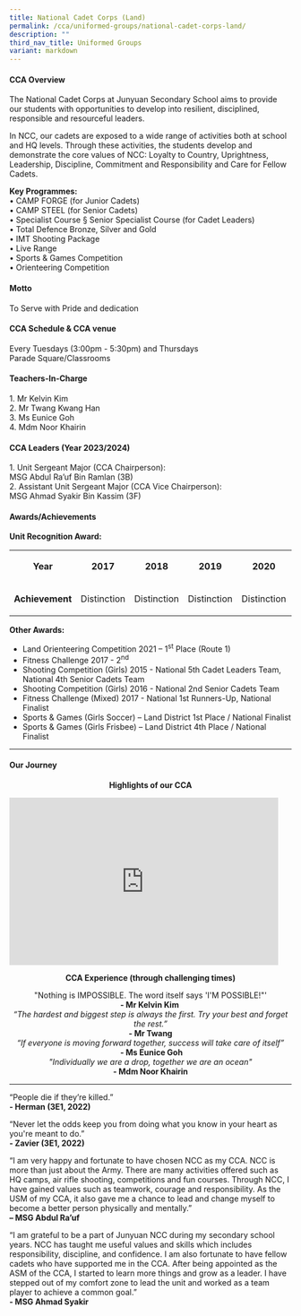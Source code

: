 ```yaml
---
title: National Cadet Corps (Land)
permalink: /cca/uniformed-groups/national-cadet-corps-land/
description: ""
third_nav_title: Uniformed Groups
variant: markdown
---
```

<h4><strong>CCA Overview</strong></h4>
<p>The National Cadet Corps at Junyuan Secondary School aims to provide our students with opportunities to develop into resilient, disciplined, responsible and resourceful leaders.</p>

<p>In NCC, our cadets are exposed to a wide range of activities both at school and HQ levels. Through these activities, the students develop and demonstrate the core values of NCC: Loyalty to Country, Uprightness, Leadership, Discipline, Commitment and Responsibility and Care for Fellow Cadets. 
	
<strong>Key Programmes: </strong><br>
•	CAMP FORGE (for Junior Cadets) <br>
•	CAMP STEEL (for Senior Cadets) <br>
•	Specialist Course § Senior Specialist Course (for Cadet Leaders) <br>
•	Total Defence Bronze, Silver and Gold <br>
•	IMT Shooting Package <br>
•	Live Range <br>
•	Sports &amp; Games Competition <br>
•	Orienteering Competition</p>

<h4><strong>Motto</strong></h4>
<p>To Serve with Pride and dedication</p>
<h4><strong>CCA Schedule &amp; CCA venue</strong></h4>
<p>Every Tuesdays (3:00pm - 5:30pm) and Thursdays<br>Parade Square/Classrooms</p>

<h4><strong>Teachers-In-Charge</strong></h4>
<p>1. Mr Kelvin Kim <br>2. Mr Twang Kwang Han<br>3. Ms Eunice Goh <br>4. Mdm Noor Khairin</p>

<h4><strong>CCA Leaders (Year 2023/2024)</strong></h4>
<p>1. Unit Sergeant Major (CCA Chairperson): <br>MSG Abdul Ra’uf Bin Ramlan (3B)<br>2. Assistant Unit Sergeant Major (CCA Vice Chairperson):<br> MSG Ahmad Syakir Bin Kassim (3F)</p>

<h4><strong>Awards/Achievements</strong></h4>
<p><strong>Unit Recognition Award:<br></strong></p>
<table>
<tbody>
<tr>
<td style="text-align: center;" width="89">
<p><strong>Year</strong></p>
</td>
<td style="text-align: center;" width="89">
<p><strong>2017</strong></p>
</td>
<td style="text-align: center;" width="89">
<p><strong>2018</strong></p>
</td>
<td style="text-align: center;" width="89">
<p><strong>2019</strong></p>
</td>
<td style="text-align: center;" width="89">
<p><strong>2020</strong></p>
</td>
<td style="text-align: center;" width="89">
<p><strong>2021</strong></p>
</td>
<td style="text-align: center;" width="89">
<p><strong>2022</strong></p>
</td>
</tr>
<tr>
<td style="text-align: center;" width="89">
<p><strong>Achievement</strong></p>
</td>
<td style="text-align: center;" width="89">
<p>Distinction</p>
</td>
<td style="text-align: center;" width="89">
<p>Distinction</p>
</td>
<td style="text-align: center;" width="89">
<p>Distinction</p>
</td>
<td style="text-align: center;" width="89">
<p>Distinction</p>
</td>
<td style="text-align: center;" width="89">
<p>Distinction</p>
</td>
<td style="text-align: center;" width="89">
<p>Distinction</p>
</td>
</tr>
</tbody>
</table>
<p><strong>Other Awards:</strong></p>
<ul>
<li>Land Orienteering Competition 2021 – 1<sup>st</sup>&nbsp;Place (Route 1)</li>
<li>Fitness Challenge 2017 - 2<sup>nd</sup></li>
<li>Shooting Competition (Girls) 2015 - National 5th Cadet Leaders Team, National 4th Senior Cadets Team</li>
<li>Shooting Competition (Girls) 2016 - National 2nd Senior Cadets Team</li>
<li>Fitness Challenge (Mixed) 2017 - National 1st Runners-Up, National Finalist</li>
<li>Sports &amp; Games (Girls Soccer) – Land District 1st Place / National Finalist</li>
<li>Sports &amp; Games (Girls Frisbee) – Land District 4th Place / National Finalist</li>
</ul>
<hr>
<h4><strong>Our Journey</strong></h4>
<p style="text-align: center;"><strong>Highlights of our CCA</strong></p>
<iframe allowfullscreen="true" height="299" width="480" frameborder="0" src="https://docs.google.com/presentation/d/e/2PACX-1vSMWvMZPidhye-32z9hViVz4gbX_Sxqun8JfqvfsFYteGrV-CXJz0s-Q4xJlK9V4A/embed?start=false&amp;loop=false&amp;delayms=3000"></iframe>

<p style="text-align: center;"><strong>CCA Experience (through challenging times)</strong></p>

<p style="text-align: center;">"Nothing is IMPOSSIBLE. The word itself says 'I'M POSSIBLE!"'<br><strong>-&nbsp;Mr Kelvin Kim</strong><em><strong>&nbsp;</strong><br></em><em>“The hardest and biggest step is always the first. Try your best and forget the rest.”<br></em><strong>- Mr Twang</strong><br><em>“If everyone is moving forward together, success will take care of itself”<br></em><strong>&nbsp;- Ms Eunice Goh</strong><br><em>"Individually we are a drop, together we are an ocean"<br></em><strong>- Mdm Noor Khairin</strong></p>

<hr><p>“People die if they’re killed.”<br><strong>- Herman (3E1, 2022)</strong></p>
<p>“Never let the odds keep you from doing what you know in your heart as you're meant to do.”<br><strong>- Zavier (3E1, 2022)</strong></p>

<p>“I am very happy and fortunate to have chosen NCC as my CCA. NCC is more than just about the Army. There are many activities offered such as HQ camps, air rifle shooting, competitions and fun courses. Through NCC, I have gained values such as teamwork, courage and responsibility. As the USM of my CCA, it also gave me a chance to lead and change myself to become a better person physically and mentally.”<br><strong>– MSG Abdul Ra’uf</strong></p>
<p>“I am grateful to be a part of Junyuan NCC during my secondary school years. NCC has taught me useful values and skills which includes responsibility, discipline, and confidence. I am also fortunate to have fellow cadets who have supported me in the CCA. After being appointed as the ASM of the CCA, I started to learn more things and grow as a leader. I have stepped out of my comfort zone to lead the unit and worked as a team player to achieve a common goal.”<br><strong>- MSG Ahmad Syakir</strong></p>

